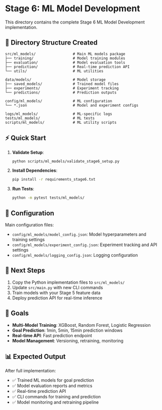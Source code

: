 # Stage 6: ML Model Development

This directory contains the complete Stage 6 ML Model Development implementation.

## 📁 Directory Structure Created

```
src/ml_models/                 # Main ML models package
├── training/                  # Model training modules
├── evaluation/                # Model evaluation tools
├── prediction/                # Real-time prediction API
└── utils/                     # ML utilities

data/models/                   # Model storage
├── saved_models/              # Trained model files
├── experiments/               # Experiment tracking
└── predictions/               # Prediction outputs

config/ml_models/              # ML configuration
└── *.json                     # Model and experiment configs

logs/ml_models/                # ML-specific logs
tests/ml_models/               # ML tests
scripts/ml_models/             # ML utility scripts
```

## ⚡ Quick Start

1. **Validate Setup**:
   ```bash
   python scripts/ml_models/validate_stage6_setup.py
   ```

2. **Install Dependencies**:
   ```bash
   pip install -r requirements_stage6.txt
   ```

3. **Run Tests**:
   ```bash
   python -m pytest tests/ml_models/
   ```

## 🔧 Configuration

Main configuration files:
- `config/ml_models/model_config.json`: Model hyperparameters and training settings
- `config/ml_models/experiment_config.json`: Experiment tracking and API settings
- `config/ml_models/logging_config.json`: Logging configuration

## 📝 Next Steps

1. Copy the Python implementation files to `src/ml_models/`
2. Update `src/main.py` with new CLI commands
3. Train models with your Stage 5 feature data
4. Deploy prediction API for real-time inference

## 🎯 Goals

- **Multi-Model Training**: XGBoost, Random Forest, Logistic Regression
- **Goal Prediction**: 1min, 5min, 15min prediction windows
- **Real-time API**: Fast prediction endpoint
- **Model Management**: Versioning, retraining, monitoring

## 📊 Expected Output

After full implementation:
- ✅ Trained ML models for goal prediction
- ✅ Model evaluation reports and metrics
- ✅ Real-time prediction API
- ✅ CLI commands for training and prediction
- ✅ Model monitoring and retraining pipeline

